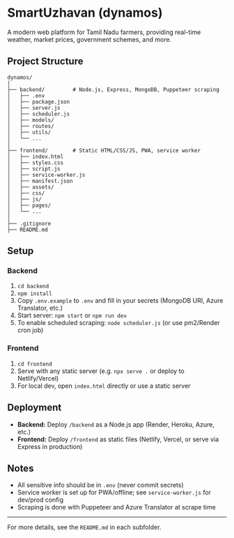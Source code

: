 # SmartUzhavan (dynamos)

A modern web platform for Tamil Nadu farmers, providing real-time weather, market prices, government schemes, and more.

## Project Structure

```
dynamos/
│
├── backend/         # Node.js, Express, MongoDB, Puppeteer scraping
│   ├── .env
│   ├── package.json
│   ├── server.js
│   ├── scheduler.js
│   ├── models/
│   ├── routes/
│   ├── utils/
│   └── ...
│
├── frontend/        # Static HTML/CSS/JS, PWA, service worker
│   ├── index.html
│   ├── styles.css
│   ├── script.js
│   ├── service-worker.js
│   ├── manifest.json
│   ├── assets/
│   ├── css/
│   ├── js/
│   ├── pages/
│   └── ...
│
├── .gitignore
├── README.md
```

## Setup

### Backend
1. `cd backend`
2. `npm install`
3. Copy `.env.example` to `.env` and fill in your secrets (MongoDB URI, Azure Translator, etc.)
4. Start server: `npm start` or `npm run dev`
5. To enable scheduled scraping: `node scheduler.js` (or use pm2/Render cron job)

### Frontend
1. `cd frontend`
2. Serve with any static server (e.g. `npx serve .` or deploy to Netlify/Vercel)
3. For local dev, open `index.html` directly or use a static server

## Deployment
- **Backend:** Deploy `/backend` as a Node.js app (Render, Heroku, Azure, etc.)
- **Frontend:** Deploy `/frontend` as static files (Netlify, Vercel, or serve via Express in production)

## Notes
- All sensitive info should be in `.env` (never commit secrets)
- Service worker is set up for PWA/offline; see `service-worker.js` for dev/prod config
- Scraping is done with Puppeteer and Azure Translator at scrape time

---
For more details, see the `README.md` in each subfolder. 